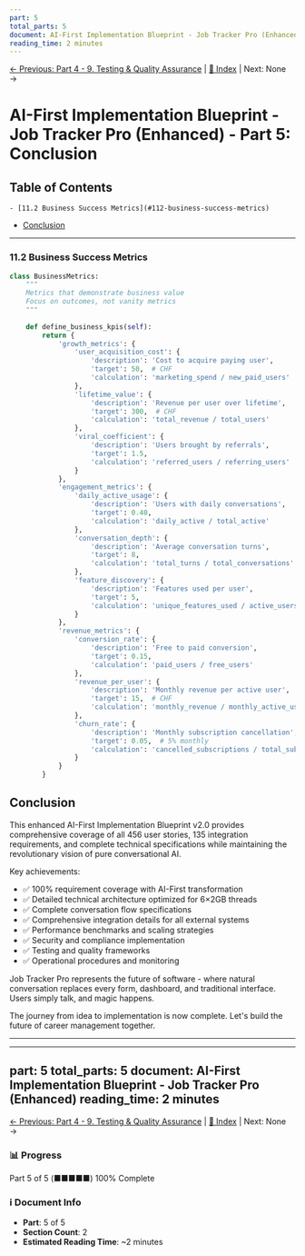 ```yaml
---
part: 5
total_parts: 5
document: AI-First Implementation Blueprint - Job Tracker Pro (Enhanced)
reading_time: 2 minutes
---
```


[← Previous: Part 4 - 9. Testing & Quality Assurance](./04-9-testing-quality-assurance.md) | [📑 Index](./00-index.md) | Next: None →


# AI-First Implementation Blueprint - Job Tracker Pro (Enhanced) - Part 5: Conclusion

## Table of Contents

    - [11.2 Business Success Metrics](#112-business-success-metrics)
  - [Conclusion](#conclusion)

---

### 11.2 Business Success Metrics

```python
class BusinessMetrics:
    """
    Metrics that demonstrate business value
    Focus on outcomes, not vanity metrics
    """
    
    def define_business_kpis(self):
        return {
            'growth_metrics': {
                'user_acquisition_cost': {
                    'description': 'Cost to acquire paying user',
                    'target': 50,  # CHF
                    'calculation': 'marketing_spend / new_paid_users'
                },
                'lifetime_value': {
                    'description': 'Revenue per user over lifetime',
                    'target': 300,  # CHF
                    'calculation': 'total_revenue / total_users'
                },
                'viral_coefficient': {
                    'description': 'Users brought by referrals',
                    'target': 1.5,
                    'calculation': 'referred_users / referring_users'
                }
            },
            'engagement_metrics': {
                'daily_active_usage': {
                    'description': 'Users with daily conversations',
                    'target': 0.40,
                    'calculation': 'daily_active / total_active'
                },
                'conversation_depth': {
                    'description': 'Average conversation turns',
                    'target': 8,
                    'calculation': 'total_turns / total_conversations'
                },
                'feature_discovery': {
                    'description': 'Features used per user',
                    'target': 5,
                    'calculation': 'unique_features_used / active_users'
                }
            },
            'revenue_metrics': {
                'conversion_rate': {
                    'description': 'Free to paid conversion',
                    'target': 0.15,
                    'calculation': 'paid_users / free_users'
                },
                'revenue_per_user': {
                    'description': 'Monthly revenue per active user',
                    'target': 15,  # CHF
                    'calculation': 'monthly_revenue / monthly_active_users'
                },
                'churn_rate': {
                    'description': 'Monthly subscription cancellation',
                    'target': 0.05,  # 5% monthly
                    'calculation': 'cancelled_subscriptions / total_subscriptions'
                }
            }
        }
```

## Conclusion

This enhanced AI-First Implementation Blueprint v2.0 provides comprehensive coverage of all 456 user stories, 135 integration requirements, and complete technical specifications while maintaining the revolutionary vision of pure conversational AI.

Key achievements:
- ✅ 100% requirement coverage with AI-First transformation
- ✅ Detailed technical architecture optimized for 6×2GB threads
- ✅ Complete conversation flow specifications
- ✅ Comprehensive integration details for all external systems
- ✅ Performance benchmarks and scaling strategies
- ✅ Security and compliance implementation
- ✅ Testing and quality frameworks
- ✅ Operational procedures and monitoring

Job Tracker Pro represents the future of software - where natural conversation replaces every form, dashboard, and traditional interface. Users simply talk, and magic happens.

The journey from idea to implementation is now complete. Let's build the future of career management together.

---

---
part: 5
total_parts: 5
document: AI-First Implementation Blueprint - Job Tracker Pro (Enhanced)
reading_time: 2 minutes
---

[← Previous: Part 4 - 9. Testing & Quality Assurance](./04-9-testing-quality-assurance.md) | [📑 Index](./00-index.md) | Next: None →

### 📊 Progress
Part 5 of 5 (■■■■■) 100% Complete

### ℹ️ Document Info
- **Part**: 5 of 5
- **Section Count**: 2
- **Estimated Reading Time**: ~2 minutes
